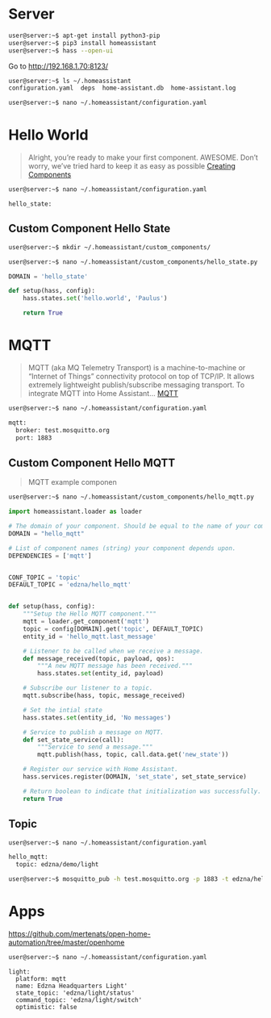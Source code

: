 # Server

```sh
user@server:~$ apt-get install python3-pip
user@server:~$ pip3 install homeassistant
user@server:~$ hass --open-ui
```

Go to http://192.168.1.70:8123/

```sh
user@server:~$ ls ~/.homeassistant
configuration.yaml  deps  home-assistant.db  home-assistant.log
```

```sh
user@server:~$ nano ~/.homeassistant/configuration.yaml
```

# Hello World

> Alright, you’re ready to make your first component. AWESOME. Don’t worry, we’ve tried hard to keep it as easy as possible [Creating Components](https://home-assistant.io/developers/creating_components/)

```sh
user@server:~$ nano ~/.homeassistant/configuration.yaml
```

```
hello_state:
```

## Custom Component Hello State

```sh
user@server:~$ mkdir ~/.homeassistant/custom_components/
```

```sh
user@server:~$ nano ~/.homeassistant/custom_components/hello_state.py
```

```python
DOMAIN = 'hello_state'

def setup(hass, config):
    hass.states.set('hello.world', 'Paulus')

    return True
```

# MQTT

> MQTT (aka MQ Telemetry Transport) is a machine-to-machine or “Internet of Things” connectivity protocol on top of TCP/IP. It allows extremely lightweight publish/subscribe messaging transport. To integrate MQTT into Home Assistant... [MQTT](https://home-assistant.io/components/mqtt/)


```sh
user@server:~$ nano ~/.homeassistant/configuration.yaml
```

```sh
mqtt:
  broker: test.mosquitto.org
  port: 1883
```

## Custom Component Hello MQTT

> MQTT example componen

```sh
user@server:~$ nano ~/.homeassistant/custom_components/hello_mqtt.py
```

```python
import homeassistant.loader as loader

# The domain of your component. Should be equal to the name of your component.
DOMAIN = "hello_mqtt"

# List of component names (string) your component depends upon.
DEPENDENCIES = ['mqtt']


CONF_TOPIC = 'topic'
DEFAULT_TOPIC = 'edzna/hello_mqtt'


def setup(hass, config):
    """Setup the Hello MQTT component."""
    mqtt = loader.get_component('mqtt')
    topic = config[DOMAIN].get('topic', DEFAULT_TOPIC)
    entity_id = 'hello_mqtt.last_message'

    # Listener to be called when we receive a message.
    def message_received(topic, payload, qos):
        """A new MQTT message has been received."""
        hass.states.set(entity_id, payload)

    # Subscribe our listener to a topic.
    mqtt.subscribe(hass, topic, message_received)

    # Set the intial state
    hass.states.set(entity_id, 'No messages')

    # Service to publish a message on MQTT.
    def set_state_service(call):
        """Service to send a message."""
        mqtt.publish(hass, topic, call.data.get('new_state'))

    # Register our service with Home Assistant.
    hass.services.register(DOMAIN, 'set_state', set_state_service)

    # Return boolean to indicate that initialization was successfully.
    return True
```

## Topic

```sh
user@server:~$ nano ~/.homeassistant/configuration.yaml
```

```sh
hello_mqtt:
  topic: edzna/demo/light
```

```sh
user@server:~$ mosquitto_pub -h test.mosquitto.org -p 1883 -t edzna/hello_mqtt -m "ThisIsIt"
```

# Apps

https://github.com/mertenats/open-home-automation/tree/master/openhome

```sh
user@server:~$ nano ~/.homeassistant/configuration.yaml
```

```
light:
  platform: mqtt
  name: Edzna Headquarters Light'
  state_topic: 'edzna/light/status'
  command_topic: 'edzna/light/switch'
  optimistic: false
```